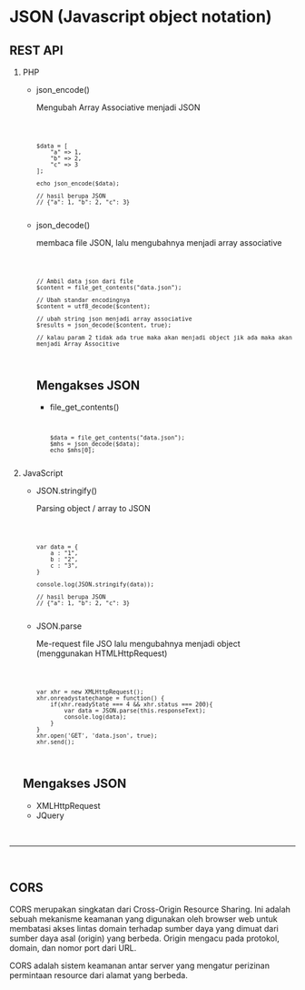 <h1>JSON (Javascript object notation)</h1>
<h2>REST API</h2>
<ol>
 <li>PHP</li>
 <ul>
 <li>json_encode()</li>
 <p>Mengubah Array Associative menjadi JSON</p>

<code>

    $data = [
        "a" => 1,
        "b" => 2,
        "c" => 3
    ];

    echo json_encode($data);

    // hasil berupa JSON
    // {"a": 1, "b": 2, "c": 3}

</code>
<li>json_decode()</li>
<p>membaca file JSON, lalu mengubahnya menjadi array associative</p>
<code>

    // Ambil data json dari file
    $content = file_get_contents("data.json");

    // Ubah standar encodingnya
    $content = utf8_decode($content);

    // ubah string json menjadi array associative
    $results = json_decode($content, true);

    // kalau param 2 tidak ada true maka akan menjadi object jik ada maka akan menjadi Array Associtive

</code>

<h2>Mengakses JSON</h2>
<ul>
<li>file_get_contents()</li>
<code>

    $data = file_get_contents("data.json");
    $mhs = json_decode($data);
    echo $mhs[0];

</code>
</ul>
 </ul>
 <li>JavaScript</li>
 <ul>
    <li>JSON.stringify()</li>
    <p>Parsing object / array to JSON</p>
<code>
    
    var data = {
        a : "1",
        b : "2",
        c : "3",
    }

    console.log(JSON.stringify(data));

    // hasil berupa JSON
    // {"a": 1, "b": 2, "c": 3}

</code>

<li>JSON.parse</li>
<p>Me-request file JSO lalu mengubahnya menjadi object (menggunakan HTMLHttpRequest)</p>

<code>

    var xhr = new XMLHttpRequest();
    xhr.onreadystatechange = function() {
        if(xhr.readyState === 4 && xhr.status === 200){
            var data = JSON.parse(this.responseText);
            console.log(data);
        }
    }
    xhr.open('GET', 'data.json', true);
    xhr.send();

</code>

</ul>

<h2>Mengakses JSON</h2>
<ul>
    <li>XMLHttpRequest</li>
    <li>JQuery</li>
<ul>
</ol>
<br>
<hr>
<br>

<h2>CORS</h2>
<p>CORS merupakan singkatan dari Cross-Origin Resource Sharing. Ini adalah sebuah mekanisme keamanan yang digunakan oleh browser web untuk membatasi akses lintas domain terhadap sumber daya yang dimuat dari sumber daya asal (origin) yang berbeda. Origin mengacu pada protokol, domain, dan nomor port dari URL.</p>
<p>CORS adalah sistem keamanan antar server yang mengatur perizinan permintaan resource dari alamat yang berbeda.</p>

